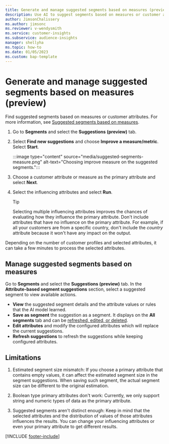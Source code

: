 ```yaml
---
title: Generate and manage suggested segments based on measures (preview)
description: Use AI to suggest segments based on measures or customer attributes 
author: JimsonChalissery
ms.author: jimsonc
ms.reviewer: v-wendysmith
ms.service: customer-insights
ms.subservice: audience-insights
manager: shellyha
ms.topic: how-to
ms.date: 01/05/2023
ms.custom: bap-template
---
```


# Generate and manage suggested segments based on measures (preview)

Find suggested segments based on measures or customer attributes. For more information, see [Suggested segments based on measures](suggested-segments.md).

1. Go to **Segments** and select the **Suggestions (preview)** tab.

1. Select **Find new suggestions** and choose **Improve a measure/metric**. Select **Start**.

   :::image type="content" source="media/suggested-segments-measure.png" alt-text="Choosing improve measure on the suggested segments.":::

1. Choose a customer attribute or measure as the primary attribute and select **Next**.

1. Select the influencing attributes and select **Run**.

   > [!TIP]
   > Selecting multiple influencing attributes improves the chances of evaluating how they influence the primary attribute. Don't include attributes that have no influence on the primary attribute. For example, if all your customers are from a specific country, don't include the *country* attribute because it won't have any impact on the output.

Depending on the number of customer profiles and selected attributes, it can take a few minutes to process the selected attributes.

## Manage suggested segments based on measures

Go to **Segments** and select the **Suggestions (preview)** tab. In the **Attribute-based segment suggestions** section, select a suggested segment to view available actions.

- **View** the suggested segment details and the attribute values or rules that the AI model learned.
- **Save as segment** the suggestion as a segment. It displays on the **All segments** tab and can be [refreshed, edited, or deleted](segments.md).
- **Edit attributes** and modify the configured attributes which will replace the current suggestions.
- **Refresh suggestions** to refresh the suggestions while keeping configured attributes.

## Limitations

1. Estimated segment size mismatch: If you choose a primary attribute that contains empty values, it can affect the estimated segment size in the segment suggestions. When saving such segment, the actual segment size can be different to the original estimation.

2. Boolean type primary attributes don't work: Currently, we only support string and numeric types of data as the primary attribute.

3. Suggested segments aren't distinct enough: Keep in mind that the selected attributes and the distribution of values of those attributes influences the results. You can change your influencing attributes or even your primary attribute to get different results.

[!INCLUDE [footer-include](includes/footer-banner.md)]

